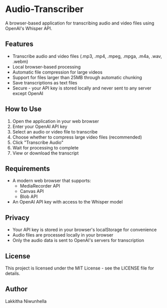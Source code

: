 # Audio-Transcriber

A browser-based application for transcribing audio and video files using OpenAI's Whisper API.

## Features

- Transcribe audio and video files (.mp3, .mp4, .mpeg, .mpga, .m4a, .wav, .webm)
- Local browser-based processing
- Automatic file compression for large videos
- Support for files larger than 25MB through automatic chunking
- Save transcriptions as text files
- Secure - your API key is stored locally and never sent to any server except OpenAI



## How to Use

1. Open the application in your web browser
2. Enter your OpenAI API key
3. Select an audio or video file to transcribe
4. Choose whether to compress large video files (recommended)
5. Click "Transcribe Audio"
6. Wait for processing to complete
7. View or download the transcript

## Requirements

- A modern web browser that supports:
  - MediaRecorder API
  - Canvas API
  - Blob API
- An OpenAI API key with access to the Whisper model

## Privacy

- Your API key is stored in your browser's localStorage for convenience
- Audio files are processed locally in your browser
- Only the audio data is sent to OpenAI's servers for transcription

## License

This project is licensed under the MIT License - see the LICENSE file for details.

## Author

Lakkitha Niwunhella
